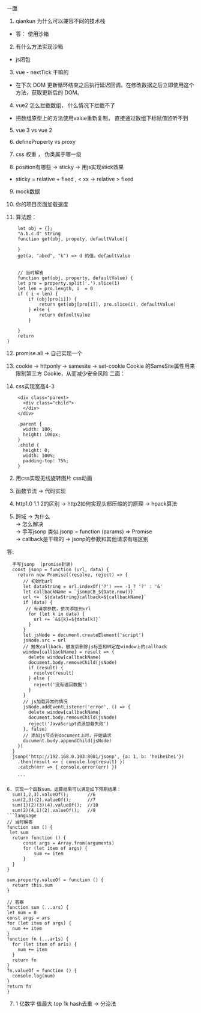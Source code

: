 一面

1. qiankun 为什么可以兼容不同的技术栈
  - 答： 使用沙箱
2. 有什么方法实现沙箱
  - js闭包
3. vue -  nextTick 干嘛的
  - 在下次 DOM 更新循环结束之后执行延迟回调。在修改数据之后立即使用这个方法，获取更新后的 DOM。
4. vue2 怎么拦截数组， 什么情况下拦截不了
  - 把数组原型上的方法使用value重新复制，    直接通过数组下标赋值监听不到
5. vue 3 vs vue 2

6. defineProperty  vs proxy

7. css 权重 ， 伪类属于哪一级

8. position有哪些  -> sticky  -> 用js实现stick效果
  -  sticky = relative + fixed   ,  < xx  -> relative  >   fixed
9. mock数据

10. 你的项目页面加载速度

11. 算法题：
```
    let obj = {};
    "a.b.c.d" string
    function get(obj, propety, defaultValue){

    }
    get(a, "abcd", "k") => d 的值，defaultValue


    // 当时解答
    function get(obj, property, defaultValue) {
    let pro = property.split('.').slice(1)
    let len = pro.length, i  = 0
    if ( i < len) {
        if (obj[pro[i]]) {
            return get(obj[pro[i]], pro.slice(i), defaultValue)
        } else {
            return defaultValue
        }
        
    }
    return 
} 
```

12. promise.all  -> 自己实现一个

13. cookie -> httponly  -> samesite -> set-cookie
    Cookie 的SameSite属性用来限制第三方 Cookie，从而减少安全风险
二面：

1. css实现宽高4-3
```
    <div class="parent>
      <div class="child">
      </div>
    </div>

    .parent {
      width: 100;
      height: 100px;
    }
    .child {
      height: 0;
      width: 100%;
      padding-top: 75%;
    }
```

2. 用css实现无线旋转图片
      css动画
3. 函数节流 -> 代码实现

4. http1.0  1.1 2的区别 -> http2如何实现头部压缩的的原理 -> hpack算法

5. 跨域 
      -> 为什么  
      -> 怎么解决  
      -> 手写jsonp 类似 jsonp = function (params) => Promise<response>  
      -> callback是干嘛的
      -> jsonp的参数和其他请求有啥区别

  答:
  ```
    手写jsonp  (promise封装)
    const jsonp = function (url, data) {
      return new Promise((resolve, reject) => {
        // 初始化url
        let dataString = url.indexOf('?') === -1 ? '?' : '&'
        let callbackName = `jsonpCB_${Date.now()}`
        url += `${dataString}callback=${callbackName}`
        if (data) {
         // 有请求参数，依次添加到url
          for (let k in data) {
            url += `&${k}=${data[k]}`
          }
        }
        let jsNode = document.createElement('script')
        jsNode.src = url
        // 触发callback，触发后删除js标签和绑定在window上的callback
        window[callbackName] = result => {
          delete window[callbackName]
          document.body.removeChild(jsNode)
          if (result) {
            resolve(result)
          } else {
            reject('没有返回数据')
          }
        }
        // js加载异常的情况
        jsNode.addEventListener('error', () => {
          delete window[callbackName]
          document.body.removeChild(jsNode)
          reject('JavaScript资源加载失败')
        }, false)
        // 添加js节点到document上时，开始请求
        document.body.appendChild(jsNode)
      })
    }
    jsonp('http://192.168.0.103:8081/jsonp', {a: 1, b: 'heiheihei'})
      .then(result => { console.log(result) })
      .catch(err => { console.error(err) })

      ```

6. 实现一个函数sum，运算结果可以满足如下预期结果：
    sum(1,2,3).valueOf();       //6
    sum(2,3)(2).valueOf();      //7
    sum(1)(2)(3)(4).valueOf();  //10
    sum(2)(4,1)(2).valueOf();   //9
```language
// 当时解答
function sum () {
   let sum 
    return function () {
        const args = Array.from(arguments)
        for (let item of args) {
            sum += item
        }
    }
}

sum.property.valueOf = function () {
    return this.sum
}

// 答案
function sum (...ars) {
  let num = 0
  const args = ars
  for (let item of args) {
    num += item
  }
  function fn (...ar1s) {
    for (let item of ar1s) {
      num += item
    }
    return fn
  }
  fn.valueOf = function () {
    console.log(num)
  }
  return fn
}
```

7. 1 亿数字 值最大 top 1k
    hash去重 -> 分治法